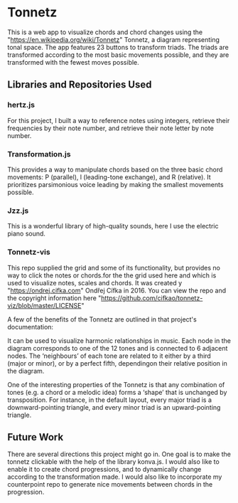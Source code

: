 # Tonnetz

This is a web app to visualize chords and chord changes using the "https://en.wikipedia.org/wiki/Tonnetz" Tonnetz, a diagram representing tonal space. The app features 23 buttons to transform triads. The triads are transformed according to the most basic movements possible, and they are transformed with the fewest moves possible.

## Libraries and Repositories Used

### hertz.js

For this project, I built a way to reference notes using integers, retrieve their frequencies by their note number, and retrieve their note letter by note number.

### Transformation.js

This provides a way to manipulate chords based on the three basic chord movements: P (parallel), l (leading-tone exchange), and R (relative). It prioritizes parsimonious voice leading by making the smallest movements possible.

### Jzz.js

This is a wonderful library of high-quality sounds, here I use the electric piano sound.

### Tonnetz-vis

This repo supplied the grid and some of its functionality, but provides no way to click the notes or chords.for the the grid used here and which is used to visualize notes, scales and chords. It was created y "https://ondrej.cifka.com" Ondřej Cífka in 2016. You can view the repo and the copyright information here "https://github.com/cifkao/tonnetz-viz/blob/master/LICENSE"

A few of the benefits of the Tonnetz are outlined in that project's documentation:

It can be used to visualize harmonic relationships in music. Each node in the diagram corresponds to one of the 12 tones and is connected to 6 adjacent nodes. The &lsquo;neighbours&rsquo; of each tone are related to it either by a third (major or minor), or by a perfect fifth, dependingon their relative position in the diagram.

One of the interesting properties of the Tonnetz is that any combination of tones (e.g. a chord or a melodic idea) forms a &lsquo;shape&rsquo; that is unchanged by transposition. For instance, in the default layout, every major triad is a downward-pointing triangle, and every minor triad is an upward-pointing triangle.

## Future Work

There are several directions this project might go in. One goal is to make the tonnetz clickable with the help of the library konva.js. I would also like to enable it to create chord progressions, and to dynamically change according to the transformation made. I would also like to incorporate my counterpoint repo to generate nice movements between chords in the progression.
